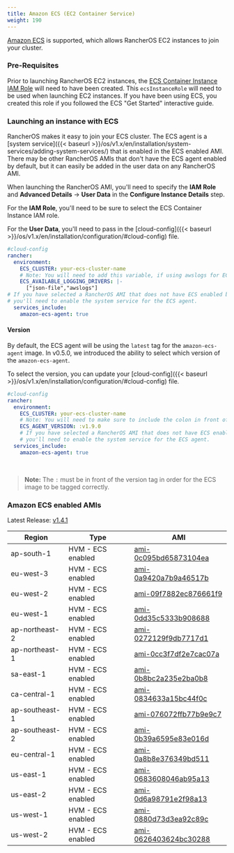 ```yaml
---
title: Amazon ECS (EC2 Container Service)
weight: 190
---
```


[Amazon ECS](https://aws.amazon.com/ecs/) is supported, which allows RancherOS EC2 instances to join your cluster.

### Pre-Requisites

Prior to launching RancherOS EC2 instances, the [ECS Container Instance IAM Role](http://docs.aws.amazon.com/AmazonECS/latest/developerguide/instance_IAM_role.html) will need to have been created. This `ecsInstanceRole` will need to be used when launching EC2 instances. If you have been using ECS, you created this role if you followed the ECS "Get Started" interactive guide.

### Launching an instance with ECS

RancherOS makes it easy to join your ECS cluster. The ECS agent is a [system service]({{< baseurl >}}/os/v1.x/en/installation/system-services/adding-system-services/) that is enabled in the ECS enabled AMI. There may be other RancherOS AMIs that don't have the ECS agent enabled by default, but it can easily be added in the user data on any RancherOS AMI.

When launching the RancherOS AMI, you'll need to specify the **IAM Role** and **Advanced Details** -> **User Data** in the **Configure Instance Details** step.

For the **IAM Role**, you'll need to be sure to select the ECS Container Instance IAM role.

For the **User Data**, you'll need to pass in the [cloud-config]({{< baseurl >}}/os/v1.x/en/installation/configuration/#cloud-config) file.

```yaml
#cloud-config
rancher:
  environment:
    ECS_CLUSTER: your-ecs-cluster-name
    # Note: You will need to add this variable, if using awslogs for ECS task.
    ECS_AVAILABLE_LOGGING_DRIVERS: |-
      ["json-file","awslogs"]
# If you have selected a RancherOS AMI that does not have ECS enabled by default,
# you'll need to enable the system service for the ECS agent.
  services_include:
    amazon-ecs-agent: true
```

#### Version

By default, the ECS agent will be using the `latest` tag for the `amazon-ecs-agent` image. In v0.5.0, we introduced the ability to select which version of the `amazon-ecs-agent`.

To select the version, you can update your [cloud-config]({{< baseurl >}}/os/v1.x/en/installation/configuration/#cloud-config) file.

```yaml
#cloud-config
rancher:
  environment:
    ECS_CLUSTER: your-ecs-cluster-name
    # Note: You will need to make sure to include the colon in front of the version.
    ECS_AGENT_VERSION: :v1.9.0
    # If you have selected a RancherOS AMI that does not have ECS enabled by default,
    # you'll need to enable the system service for the ECS agent.
  services_include:
    amazon-ecs-agent: true
```

<br>

> **Note:** The `:` must be in front of the version tag in order for the ECS image to be tagged correctly.

### Amazon ECS enabled AMIs

Latest Release: [v1.4.1](https://github.com/rancher/os/releases/tag/v1.4.1)

Region | Type | AMI
---|--- | ---
ap-south-1 | HVM - ECS enabled | [ami-0c095bd65873104ea](https://ap-south-1.console.aws.amazon.com/ec2/home?region=ap-south-1#launchInstanceWizard:ami=ami-0c095bd65873104ea)
eu-west-3 | HVM - ECS enabled | [ami-0a9420a7b9a46517b](https://eu-west-3.console.aws.amazon.com/ec2/home?region=eu-west-3#launchInstanceWizard:ami=ami-0a9420a7b9a46517b)
eu-west-2 | HVM - ECS enabled | [ami-09f7882ec876661f9](https://eu-west-2.console.aws.amazon.com/ec2/home?region=eu-west-2#launchInstanceWizard:ami=ami-09f7882ec876661f9)
eu-west-1 | HVM - ECS enabled | [ami-0dd35c5333b908688](https://eu-west-1.console.aws.amazon.com/ec2/home?region=eu-west-1#launchInstanceWizard:ami=ami-0dd35c5333b908688)
ap-northeast-2 | HVM - ECS enabled | [ami-0272129f9db7717d1](https://ap-northeast-2.console.aws.amazon.com/ec2/home?region=ap-northeast-2#launchInstanceWizard:ami=ami-0272129f9db7717d1)
ap-northeast-1 | HVM - ECS enabled | [ami-0cc3f7df2e7cac07a](https://ap-northeast-1.console.aws.amazon.com/ec2/home?region=ap-northeast-1#launchInstanceWizard:ami=ami-0cc3f7df2e7cac07a)
sa-east-1 | HVM - ECS enabled | [ami-0b8bc2a235e2ba0b8](https://sa-east-1.console.aws.amazon.com/ec2/home?region=sa-east-1#launchInstanceWizard:ami=ami-0b8bc2a235e2ba0b8)
ca-central-1 | HVM - ECS enabled | [ami-0834633a15bc44f0c](https://ca-central-1.console.aws.amazon.com/ec2/home?region=ca-central-1#launchInstanceWizard:ami=ami-0834633a15bc44f0c)
ap-southeast-1 | HVM - ECS enabled | [ami-076072ffb77b9e9c7](https://ap-southeast-1.console.aws.amazon.com/ec2/home?region=ap-southeast-1#launchInstanceWizard:ami=ami-076072ffb77b9e9c7)
ap-southeast-2 | HVM - ECS enabled | [ami-0b39a6595e83e016d](https://ap-southeast-2.console.aws.amazon.com/ec2/home?region=ap-southeast-2#launchInstanceWizard:ami=ami-0b39a6595e83e016d)
eu-central-1 | HVM - ECS enabled | [ami-0a8b8e376349bd511](https://eu-central-1.console.aws.amazon.com/ec2/home?region=eu-central-1#launchInstanceWizard:ami=ami-0a8b8e376349bd511)
us-east-1 | HVM - ECS enabled | [ami-0683608046ab95a13](https://us-east-1.console.aws.amazon.com/ec2/home?region=us-east-1#launchInstanceWizard:ami=ami-0683608046ab95a13)
us-east-2 | HVM - ECS enabled | [ami-0d6a98791e2f98a13](https://us-east-2.console.aws.amazon.com/ec2/home?region=us-east-2#launchInstanceWizard:ami=ami-0d6a98791e2f98a13)
us-west-1 | HVM - ECS enabled | [ami-0880d73d3ea92c89c](https://us-west-1.console.aws.amazon.com/ec2/home?region=us-west-1#launchInstanceWizard:ami=ami-0880d73d3ea92c89c)
us-west-2 | HVM - ECS enabled | [ami-0626403624bc30288](https://us-west-2.console.aws.amazon.com/ec2/home?region=us-west-2#launchInstanceWizard:ami=ami-0626403624bc30288)
